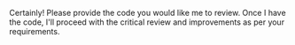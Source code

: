 Certainly! Please provide the code you would like me to review. Once I have the code, I'll proceed with the critical review and improvements as per your requirements.